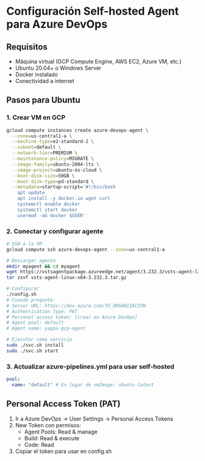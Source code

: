 # Configuración Self-hosted Agent para Azure DevOps

## Requisitos

- Máquina virtual (GCP Compute Engine, AWS EC2, Azure VM, etc.)
- Ubuntu 20.04+ o Windows Server
- Docker instalado
- Conectividad a internet

## Pasos para Ubuntu

### 1. Crear VM en GCP

```bash
gcloud compute instances create azure-devops-agent \
  --zone=us-central1-a \
  --machine-type=e2-standard-2 \
  --subnet=default \
  --network-tier=PREMIUM \
  --maintenance-policy=MIGRATE \
  --image-family=ubuntu-2004-lts \
  --image-project=ubuntu-os-cloud \
  --boot-disk-size=50GB \
  --boot-disk-type=pd-standard \
  --metadata=startup-script='#!/bin/bash
    apt update
    apt install -y docker.io wget curl
    systemctl enable docker
    systemctl start docker
    usermod -aG docker $USER'
```

### 2. Conectar y configurar agente

```bash
# SSH a la VM
gcloud compute ssh azure-devops-agent --zone=us-central1-a

# Descargar agente
mkdir myagent && cd myagent
wget https://vstsagentpackage.azureedge.net/agent/3.232.3/vsts-agent-linux-x64-3.232.3.tar.gz
tar zxvf vsts-agent-linux-x64-3.232.3.tar.gz

# Configurar
./config.sh
# Cuando pregunte:
# Server URL: https://dev.azure.com/TU_ORGANIZACION
# Authentication type: PAT
# Personal access token: [crear en Azure DevOps]
# Agent pool: default
# Agent name: yappa-gcp-agent

# Ejecutar como servicio
sudo ./svc.sh install
sudo ./svc.sh start
```

### 3. Actualizar azure-pipelines.yml para usar self-hosted

```yaml
pool:
  name: "default" # En lugar de vmImage: ubuntu-latest
```

## Personal Access Token (PAT)

1. Ir a Azure DevOps → User Settings → Personal Access Tokens
2. New Token con permisos:
   - Agent Pools: Read & manage
   - Build: Read & execute
   - Code: Read
3. Copiar el token para usar en config.sh
